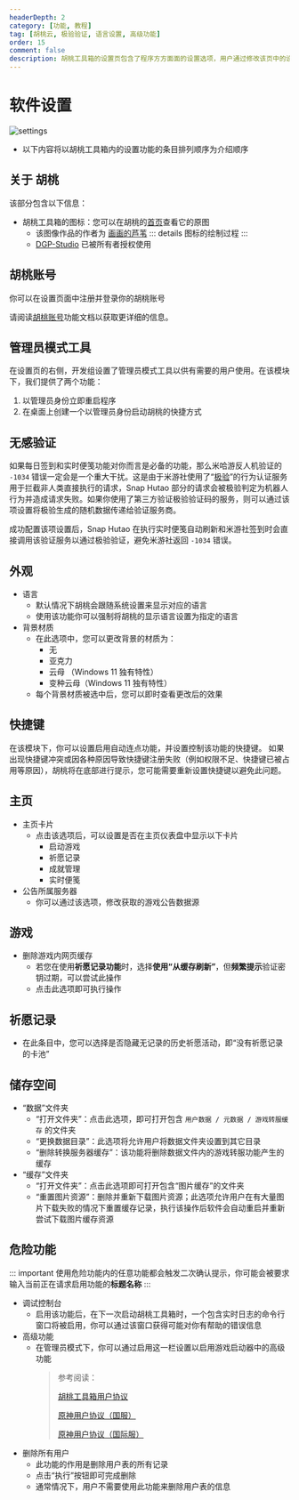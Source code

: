 ```yaml
---
headerDepth: 2
category: [功能, 教程]
tag: [胡桃云, 极验验证, 语言设置, 高级功能]
order: 15
comment: false
description: 胡桃工具箱的设置页包含了程序方方面面的设置选项，用户通过修改该页中的设置可以将胡桃工具箱自定义至想要的使用效果。
---
```


# 软件设置

![settings](https://img.alicdn.com/imgextra/i3/1797064093/O1CN01wDQfRa1g6e0ylR4ov_!!1797064093.png_.webp)

- 以下内容将以胡桃工具箱内的设置功能的条目排列顺序为介绍顺序

## 关于 胡桃

该部分包含以下信息：

- 胡桃工具箱的图标：您可以在胡桃的[首页](/)查看它的原图
  - 该图像作品的作者为 [画画的芦苇](https://space.bilibili.com/274422134)
    ::: details 图标的绘制过程
    <BiliBili bvid="BV1UL411d7Py" />
    :::
  - [DGP-Studio](https://github.com/DGP-Studio) 已被所有者授权使用

## 胡桃账号

你可以在设置页面中注册并登录你的胡桃账号

请阅读[胡桃账号](hutao-passport.md)功能文档以获取更详细的信息。

## 管理员模式工具

在设置页的右侧，开发组设置了管理员模式工具以供有需要的用户使用。在该模块下，我们提供了两个功能：

1. 以管理员身份立即重启程序
2. 在桌面上创建一个以管理员身份启动胡桃的快捷方式

## 无感验证

如果每日签到和实时便笺功能对你而言是必备的功能，那么米哈游反人机验证的 `-1034` 错误一定会是一个重大干扰。这是由于米游社使用了“[极验](https://www.geetest.com)”的行为认证服务用于拦截非人类直接执行的请求，Snap Hutao 部分的请求会被极验判定为机器人行为并造成请求失败。如果你使用了第三方验证极验验证码的服务，则可以通过该项设置将极验生成的随机数据传递给验证服务商。

成功配置该项设置后，Snap Hutao 在执行实时便笺自动刷新和米游社签到时会直接调用该验证服务以通过极验验证，避免米游社返回 `-1034` 错误。

## 外观

- 语言
  - 默认情况下胡桃会跟随系统设置来显示对应的语言
  - 使用该功能你可以强制将胡桃的显示语言设置为指定的语言
- 背景材质
  - 在此选项中，您可以更改背景的材质为：
    - 无
    - 亚克力
    - 云母 （Windows 11 独有特性）
    - 变种云母（Windows 11 独有特性）
  - 每个背景材质被选中后，您可以即时查看更改后的效果

## 快捷键

在该模块下，你可以设置启用自动连点功能，并设置控制该功能的快捷键。
如果出现快捷键冲突或因各种原因导致快捷键注册失败（例如权限不足、快捷键已被占用等原因），胡桃将在底部进行提示，您可能需要重新设置快捷键以避免此问题。

## 主页

- 主页卡片
  - 点击该选项后，可以设置是否在主页仪表盘中显示以下卡片
    - 启动游戏
    - 祈愿记录
    - 成就管理
    - 实时便笺
- 公告所属服务器
  - 你可以通过该选项，修改获取的游戏公告数据源

## 游戏

- 删除游戏内网页缓存
  - 若您在使用**祈愿记录功能**时，选择**使用“从缓存刷新”**，但**频繁提示**验证密钥过期，可以尝试此操作
  - 点击此选项即可执行操作

## 祈愿记录

- 在此条目中，您可以选择是否隐藏无记录的历史祈愿活动，即“没有祈愿记录的卡池”

## 储存空间

- “数据”文件夹
  - “打开文件夹”：点击此选项，即可打开包含 `用户数据 / 元数据 / 游戏转服缓存` 的文件夹
  - “更换数据目录”：此选项将允许用户将数据文件夹设置到其它目录
  - “删除转换服务器缓存”：该功能将删除数据文件内的游戏转服功能产生的缓存
- “缓存”文件夹
  - “打开文件夹”：点击此选项即可打开包含“图片缓存”的文件夹
  - “重置图片资源”：删除并重新下载图片资源；此选项允许用户在有大量图片下载失败的情况下重置缓存记录，执行该操作后软件会自动重启并重新尝试下载图片缓存资源

## 危险功能

::: important
使用危险功能内的任意功能都会触发二次确认提示，你可能会被要求输入当前正在请求启用功能的**标题名称**
:::

- 调试控制台
  - 启用该功能后，在下一次启动胡桃工具箱时，一个包含实时日志的命令行窗口将被启用，你可以通过该窗口获得可能对你有帮助的错误信息
- 高级功能
  - 在管理员模式下，你可以通过启用这一栏设置以启用游戏启动器中的高级功能
    > 参考阅读：
    >
    > [胡桃工具箱用户协议](../statements/tos.html)
    >
    > [原神用户协议（国服）](https://ys.mihoyo.com/main/company/agreement)
    >
    > [原神用户协议（国际服）](https://genshin.hoyoverse.com/en/company/terms)
- 删除所有用户
  - 此功能的作用是删除用户表的所有记录
  - 点击“执行”按钮即可完成删除
  - 通常情况下，用户不需要使用此功能来删除用户表的信息
